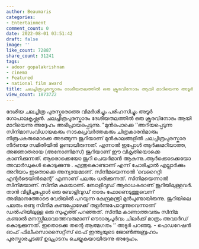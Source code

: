 ```yaml
---
author: Beaumaris
categories:
- Entertainment
comment_count: 0
date: 2022-08-01 03:51:42
draft: false
image: ''
like_count: 72887
share_count: 31241
tags:
- adoor gopalakrishnan
- cinema
- Featured
- national film award
title: ചലച്ചിത്രപുരസ്കാരം ദേശീയതലത്തിൽ ഒരു ക്രൂരവിനോദം ആയി മാറിയെന്നു അടൂർ ഗോപാലകൃഷ്ണൻ
view_count: 1873722
---
```


ദേശീയ ചലച്ചിത്ര പുരസ്കാരത്തെ വിമർശിച്ചും പരിഹസിച്ചും അടൂർ ഗോപാലകൃഷ്ണൻ. ചലച്ചിത്രപുരസ്കാരം ദേശീയതലത്തിൽ ഒരു ക്രൂരവിനോദം ആയി മാറിയെന്നു അദ്ദേഹം അഭിപ്രായപ്പെടുന്നു. "മുൻപൊക്കെ ‘‘അറിയപ്പെടുന്ന സിനിമാസംവിധായകരും നാടകപ്രവർത്തകരും ചിത്രകാരൻമാരും നിരൂപകരുമൊക്കെ അടങ്ങുന്ന ജൂറിയാണ് മുൻകാലങ്ങളിൽ ചലച്ചിത്രപുരസ്കാര നിർണയ സമിതിയിൽ ഉണ്ടായിരുന്നത്. എന്നാൽ ഇപ്പോൾ ആർക്കുമറിയാത്ത, അജ്ഞാതരായ (അനോണിമസ്) ജൂറിയാണ് ഈ വികൃതിയൊക്കെ കാണിക്കുന്നത്. ആരൊക്കെയോ ജൂറി ചെയർമാൻ ആകുന്നു..ആർക്കൊക്കെയോ അവാർഡുകൾ കൊടുക്കുന്നു . എന്തുകൊണ്ടാണ് എന്ന് ചോദിച്ചാൽ എല്ലാർക്കും അറിയാം ഇതൊക്കെ അന്യായമാണ്. സിനിമയെന്നാൽ ‘വെറൈറ്റി എന്റർടെയിൻമെന്റ്’ എന്നാണ് പലരും ധരിക്കുന്നത്. സിനിമയെന്നാൽ സിനിമയാണ്. സിനിമ കലയാണ്. ബോളിവുഡ് ആരാധകരാണ് ജൂറിയിലുള്ളവർ. താൻ വിളിച്ചപ്പോൾ ഒരു ബോളിവുഡ് താരം ഫോണെടുത്തുവെന്ന് അഭിമാനത്തോടെ വേദിയിൽ പറയുന്ന കേന്ദ്രമന്ത്രി മുൻപുണ്ടായിരുന്നു. ജൂറിയിലെ പലരും രണ്ടു സിനിമ കണ്ടപ്പോഴേക്ക് തളർന്നുപോവുന്നുവെന്നാണ് ഡൽഹിയിലുള്ള ഒരു സുഹൃത്ത് പറഞ്ഞത്. സിനിമ കാണാത്തവരും സിനിമ കണ്ടാൽ മനസ്സിലാവാത്തവരുമാണ് ഔദാര്യപൂർവം ചിലർക്ക് മാത്രം അവാർഡ് കൊടുക്കുന്നത്. ഇതൊക്കെ തന്റെ ആത്മഗതം ’’ അടൂർ പറഞ്ഞു. - ഫെഡറേഷൻ ഓഫ് ഫിലീംസൊസൈറ്റീസ് ഓഫ് ഇന്ത്യയുടെ ജോൺഅബ്രഹാം പുരസ്കാരച്ചടങ്ങ് ഉദ്ഘാടനം ചെയ്യുകയായിരുന്നു അദ്ദേഹം.
